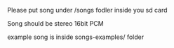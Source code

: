Please put song under  /songs fodler inside you sd card

Song should be stereo 16bit PCM

example song is inside songs-examples/ folder